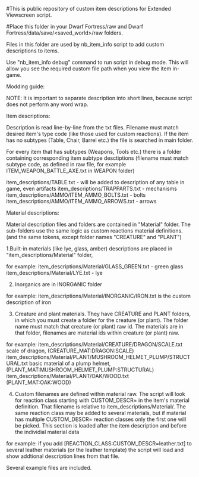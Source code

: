 #This is public repository of custom item descriptions for Extended Viewscreen script.

#Place this folder in your Dwarf Fortress/raw and Dwarf Fortress/data/save/<saved_world>/raw folders.


Files in this folder are used by nb_item_info script to add custom descriptions to items. 

Use "nb_item_info debug" command to run script in debug mode. This will allow you see the required custom file path when you view the item in-game.

Modding guide:

NOTE: It is important to separate description into short lines, because script does not perform any word wrap.

Item descriptions:

Description is read line-by-line from the txt files. Filename must match desired item's type code (like those used for custom reactions). If the item has no subtypes (Table, Chair, Barrel etc.) the file is searched in main folder.

For every item that has subtypes (Weapons, Tools etc.) there is a folder containing corresponding item subtype desctiptions (filename must match subtype code, as defined in raw file, for example ITEM_WEAPON_BATTLE_AXE.txt in WEAPON folder)

item_descriptions/TABLE.txt - will be added to description of any table in game, even artifacts
item_descriptions/TRAPPARTS.txt - mechanisms
item_descriptions/AMMO/ITEM_AMMO_BOLTS.txt - bolts
item_descriptions/AMMO/ITEM_AMMO_ARROWS.txt - arrows

Material descriptions:

Material description files and folders are contained in "Material" folder. The sub-folders use the same logic as custom reactions material definitions. (and the same tokens, except folder names "CREATURE" and "PLANT")

1.Built-in materials (like lye, glass, amber) descriptions are placed in "item_descriptions/Material" folder, 

for example:
	item_descriptions/Material/GLASS_GREEN.txt - green glass
	item_descriptions/Material/LYE.txt - lye

2. Inorganics are in INORGANIC folder

for example:
	item_descriptions/Material/INORGANIC/IRON.txt is the custom description of iron

3. Creature and plant materials. They have CREATURE and PLANT folders, in which you must create a folder for the creature (or plant). The folder name must match that creature (or plant) raw id. The materials are in that folder, filenames are material ids within creature (or plant) raw.

for example:
	item_descriptions/Material/CREATURE/DRAGON/SCALE.txt scale of dragon, (CREATURE_MAT:DRAGON:SCALE)
	item_descriptions/Material/PLANT/MUSHROOM_HELMET_PLUMP/STRUCTURAL.txt basic material of a plump helmet, (PLANT_MAT:MUSHROOM_HELMET_PLUMP:STRUCTURAL)
	item_descriptions/Material/PLANT/OAK/WOOD.txt (PLANT_MAT:OAK:WOOD)

4. Custom filenames are defined within material raw. The script will look for reaction class starting with CUSTOM_DESCR= in the item's material definition. That filename is relative to item_descriptions/Material/. The same reaction class may be added to several materials, but if material has multiple CUSTOM_DESCR= reaction classes only the first one will be picked.
This section is loaded after the item description and before the individial material data

for example:
	if you add [REACTION_CLASS:CUSTOM_DESCR=leather.txt] to several leather materials (or the leather template) the script will load and show addtional description lines from that file.

Several example files are included.

